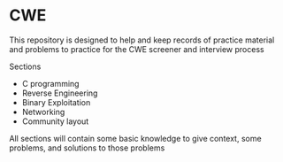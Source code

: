 # CWE

This repository is designed to help and keep records of practice material and problems to practice for the CWE screener and interview process

Sections
  - C programming
  - Reverse Engineering
  - Binary Exploitation
  - Networking
  - Community layout

All sections will contain some basic knowledge to give context, some problems, and solutions to those problems
